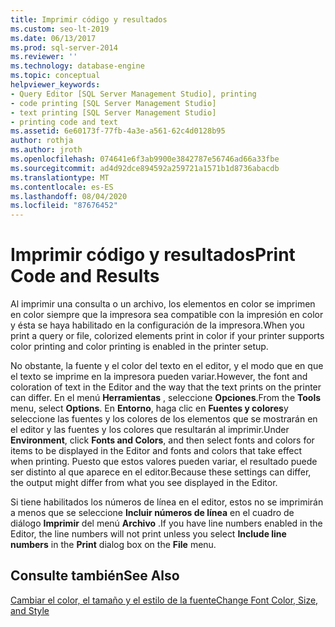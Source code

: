 ```yaml
---
title: Imprimir código y resultados
ms.custom: seo-lt-2019
ms.date: 06/13/2017
ms.prod: sql-server-2014
ms.reviewer: ''
ms.technology: database-engine
ms.topic: conceptual
helpviewer_keywords:
- Query Editor [SQL Server Management Studio], printing
- code printing [SQL Server Management Studio]
- text printing [SQL Server Management Studio]
- printing code and text
ms.assetid: 6e60173f-77fb-4a3e-a561-62c4d0128b95
author: rothja
ms.author: jroth
ms.openlocfilehash: 074641e6f3ab9900e3842787e56746ad66a33fbe
ms.sourcegitcommit: ad4d92dce894592a259721a1571b1d8736abacdb
ms.translationtype: MT
ms.contentlocale: es-ES
ms.lasthandoff: 08/04/2020
ms.locfileid: "87676452"
---
```

# <a name="print-code-and-results"></a><span data-ttu-id="e1533-102">Imprimir código y resultados</span><span class="sxs-lookup"><span data-stu-id="e1533-102">Print Code and Results</span></span>
  <span data-ttu-id="e1533-103">Al imprimir una consulta o un archivo, los elementos en color se imprimen en color siempre que la impresora sea compatible con la impresión en color y ésta se haya habilitado en la configuración de la impresora.</span><span class="sxs-lookup"><span data-stu-id="e1533-103">When you print a query or file, colorized elements print in color if your printer supports color printing and color printing is enabled in the printer setup.</span></span>  
  
 <span data-ttu-id="e1533-104">No obstante, la fuente y el color del texto en el editor, y el modo que en que el texto se imprime en la impresora pueden variar.</span><span class="sxs-lookup"><span data-stu-id="e1533-104">However, the font and coloration of text in the Editor and the way that the text prints on the printer can differ.</span></span> <span data-ttu-id="e1533-105">En el menú **Herramientas** , seleccione **Opciones**.</span><span class="sxs-lookup"><span data-stu-id="e1533-105">From the **Tools** menu, select **Options**.</span></span> <span data-ttu-id="e1533-106">En **Entorno**, haga clic en **Fuentes y colores**y seleccione las fuentes y los colores de los elementos que se mostrarán en el editor y las fuentes y los colores que resultarán al imprimir.</span><span class="sxs-lookup"><span data-stu-id="e1533-106">Under **Environment**, click **Fonts and Colors**, and then select fonts and colors for items to be displayed in the Editor and fonts and colors that take effect when printing.</span></span> <span data-ttu-id="e1533-107">Puesto que estos valores pueden variar, el resultado puede ser distinto al que aparece en el editor.</span><span class="sxs-lookup"><span data-stu-id="e1533-107">Because these settings can differ, the output might differ from what you see displayed in the Editor.</span></span>  
  
 <span data-ttu-id="e1533-108">Si tiene habilitados los números de línea en el editor, estos no se imprimirán a menos que se seleccione **Incluir números de línea** en el cuadro de diálogo **Imprimir** del menú **Archivo** .</span><span class="sxs-lookup"><span data-stu-id="e1533-108">If you have line numbers enabled in the Editor, the line numbers will not print unless you select **Include line numbers** in the **Print** dialog box on the **File** menu.</span></span>  
  
## <a name="see-also"></a><span data-ttu-id="e1533-109">Consulte también</span><span class="sxs-lookup"><span data-stu-id="e1533-109">See Also</span></span>  
 [<span data-ttu-id="e1533-110">Cambiar el color, el tamaño y el estilo de la fuente</span><span class="sxs-lookup"><span data-stu-id="e1533-110">Change Font Color, Size, and Style</span></span>](change-font-color-size-and-style.md)  
  
  
